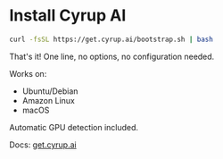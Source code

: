 # Install Cyrup AI

```bash
curl -fsSL https://get.cyrup.ai/bootstrap.sh | bash
```

That's it! One line, no options, no configuration needed.

Works on:
- Ubuntu/Debian
- Amazon Linux
- macOS

Automatic GPU detection included.

Docs: [get.cyrup.ai](https://get.cyrup.ai)
